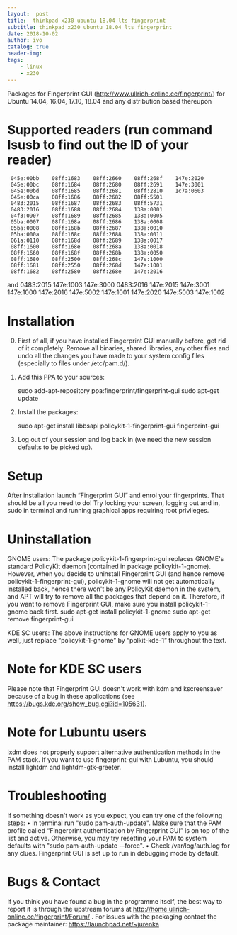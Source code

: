 ```yaml
---
layout:  post
title:  thinkpad x230 ubuntu 18.04 lts fingerprint
subtitle: thinkpad x230 ubuntu 18.04 lts fingerprint 
date: 2018-10-02
author: ivo
catalog: true
header-img:
tags:
    - linux 
    - x230
---
```

Packages for Fingerprint GUI (http://www.ullrich-online.cc/fingerprint/) for Ubuntu 14.04, 16.04, 17.10, 18.04 and any distribution based thereupon

Supported readers (run command lsusb to find out the ID of your reader)
============
     045e:00bb    08ff:1683    08ff:2660    08ff:268f    147e:2020
     045e:00bc    08ff:1684    08ff:2680    08ff:2691    147e:3001
     045e:00bd    08ff:1685    08ff:2681    08ff:2810    1c7a:0603
     045e:00ca    08ff:1686    08ff:2682    08ff:5501
     0483:2015    08ff:1687    08ff:2683    08ff:5731
     0483:2016    08ff:1688    08ff:2684    138a:0001
     04f3:0907    08ff:1689    08ff:2685    138a:0005
     05ba:0007    08ff:168a    08ff:2686    138a:0008
     05ba:0008    08ff:168b    08ff:2687    138a:0010
     05ba:000a    08ff:168c    08ff:2688    138a:0011
     061a:0110    08ff:168d    08ff:2689    138a:0017
     08ff:1600    08ff:168e    08ff:268a    138a:0018
     08ff:1660    08ff:168f    08ff:268b    138a:0050
     08ff:1680    08ff:2500    08ff:268c    147e:1000
     08ff:1681    08ff:2550    08ff:268d    147e:1001
     08ff:1682    08ff:2580    08ff:268e    147e:2016
and
     0483:2015    147e:1003    147e:3000
     0483:2016    147e:2015    147e:3001
     147e:1000    147e:2016    147e:5002
     147e:1001    147e:2020    147e:5003
     147e:1002

Installation
=========
0. First of all, if you have installed Fingerprint GUI manually before, get rid of it completely. Remove all binaries, shared libraries, any other files and undo all the changes you have made to your system config files (especially to files under /etc/pam.d/).

1. Add this PPA to your sources:

    sudo add-apt-repository ppa:fingerprint/fingerprint-gui
    sudo apt-get update

2. Install the packages:

    sudo apt-get install libbsapi policykit-1-fingerprint-gui fingerprint-gui

3. Log out of your session and log back in (we need the new session defaults to be picked up).

Setup
=====
After installation launch “Fingerprint GUI” and enrol your fingerprints.
That should be all you need to do!
Try locking your screen, logging out and in, sudo in terminal and running graphical apps requiring root privileges.

Uninstallation
===========
GNOME users: The package policykit-1-fingerprint-gui replaces GNOME's standard PolicyKit daemon (contained in package policykit-1-gnome). However, when you decide to uninstall Fingerprint GUI (and hence remove policykit-1-fingerprint-gui), policykit-1-gnome will not get automatically installed back, hence there won't be any PolicyKit daemon in the system, and APT will try to remove all the packages that depend on it. Therefore, if you want to remove Fingerprint GUI, make sure you install policykit-1-gnome back first.
   sudo apt-get install policykit-1-gnome
   sudo apt-get remove fingerprint-gui

KDE SC users: The above instructions for GNOME users apply to you as well, just replace “policykit-1-gnome” by “polkit-kde-1” throughout the text.

Note for KDE SC users
==================
Please note that Fingerprint GUI doesn't work with kdm and kscreensaver because of a bug in these applications (see https://bugs.kde.org/show_bug.cgi?id=105631).

Note for Lubuntu users
==================
lxdm does not properly support alternative authentication methods in the PAM stack. If you want to use fingerprint-gui with Lubuntu, you should install lightdm and lightdm-gtk-greeter.

Troubleshooting
=============
If something doesn't work as you expect, you can try one of the following steps:
 • In terminal run "sudo pam-auth-update". Make sure that the PAM profile called “Fingerprint authentication by Fingerprint GUI” is on top of the list and active. Otherwise, you may try resetting your PAM to system defaults with "sudo pam-auth-update --force".
 • Check /var/log/auth.log for any clues. Fingerprint GUI is set up to run in debugging mode by default.

Bugs & Contact
=============
If you think you have found a bug in the programme itself, the best way to report it is through the upstream forums at http://home.ullrich-online.cc/fingerprint/Forum/ .
For issues with the packaging contact the package maintainer: https://launchpad.net/~jurenka
